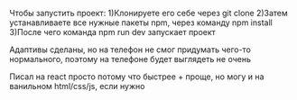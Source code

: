 Чтобы запустить проект:
1)Клонируете его себе через git clone
2)Затем устанавливаете все нужные пакеты npm, через команду npm install
3)После чего команда npm run dev запускает проект

Адаптивы сделаны, но на телефон не смог придумать чего-то нормального, поэтому на телефоне будет выглядеть не очень

Писал на react просто потому что быстрее + проще, но могу и на ванильном html/css/js, если нужно
